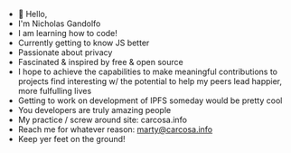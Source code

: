 - 👋 Hello, 
- I'm Nicholas Gandolfo
- I am learning how to code! 
- Currently getting to know JS better
- Passionate about privacy
- Fascinated & inspired by free & open source 
- I hope to achieve the capabilities to make meaningful contributions to projects find interesting w/ the potential to help my peers lead happier, more fulfulling lives
- Getting to work on development of IPFS someday would be pretty cool 
- You developers are truly amazing people
- My practice / screw around site: carcosa.info
- Reach me for whatever reason: marty@carcosa.info
- Keep yer feet on the ground!
